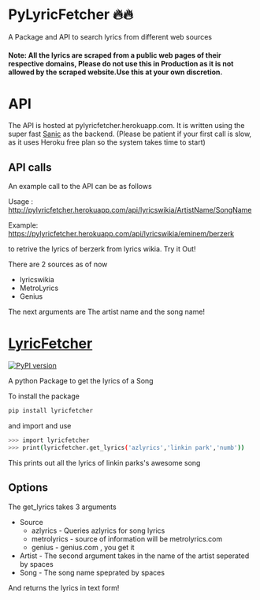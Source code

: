# PyLyricFetcher 🔥🔥

A Package and API to search lyrics from different web sources

#### Note: All the lyrics are scraped from a public web pages of their respective domains, Please do not use this in Production as it is not allowed by the scraped website.Use this at your own discretion.

# API
The API is hosted at pylyricfetcher.herokuapp.com. It is written using the super fast
[Sanic](https://github.com/channelcat/sanic) as the backend. (Please be patient if your
first call is slow, as it uses Heroku free plan so the system takes time to start)

## API calls
An example call to the API can be as follows

Usage : http://pylyricfetcher.herokuapp.com/api/lyricswikia/ArtistName/SongName

Example: https://pylyricfetcher.herokuapp.com/api/lyricswikia/eminem/berzerk

to retrive the lyrics of berzerk from lyrics wikia. Try it Out!

There are 2 sources as of now
+ lyricswikia
+ MetroLyrics
+ Genius

The next arguments are The artist name and the song name!

# [LyricFetcher](https://github.com/BharatKalluri/lyricfetcher/tree/master/lyricfetcher)

[![PyPI version](https://badge.fury.io/py/lyricfetcher.svg)](https://badge.fury.io/py/lyricfetcher)

A python Package to get the lyrics of a Song

To install the package

```bash
pip install lyricfetcher
```

and import and use

```bash
>>> import lyricfetcher
>>> print(lyricfetcher.get_lyrics('azlyrics','linkin park','numb'))
```

This prints out all the lyrics of linkin parks's awesome song

## Options
The get_lyrics takes 3 arguments
+ Source
  + azlyrics - Queries azlyrics for song lyrics
  + metrolyrics - source of information will be metrolyrics.com
  + genius - genius.com , you get it
+ Artist - The second argument takes in the name of the artist seperated by spaces
+ Song - The song name speprated by spaces

And returns the lyrics in text form!
